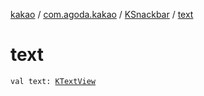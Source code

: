 [kakao](../../index.md) / [com.agoda.kakao](../index.md) / [KSnackbar](index.md) / [text](./text.md)

# text

`val text: `[`KTextView`](../-k-text-view/index.md)